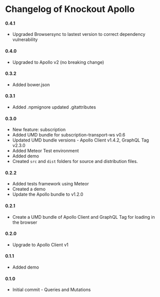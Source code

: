 # Changelog of Knockout Apollo

#### 0.4.1
 * Upgraded Browsersync to lastest version to correct dependency vulnerability
#### 0.4.0
 * Upgraded to Apollo v2 (no breaking change)
#### 0.3.2
 * Added bower.json
#### 0.3.1
 * Added .npmignore updated .gitattributes
#### 0.3.0
 * New feature: subscription
 * Added UMD bundle for subscription-transport-ws v0.6
 * Updated UMD bundle versions - Apollo Client v1.4.2, GraphQL Tag v2.3.0
 * Added Meteor Test environment
 * Added demo
 * Created `src` and `dist` folders for source and distribution files.
#### 0.2.2
 * Added tests framework using Meteor
 * Created a demo
 * Update the Apollo bundle to v1.2.0
#### 0.2.1
 * Create a UMD bundle of Apollo Client and GraphQL Tag for loading in the browser
#### 0.2.0
 * Upgrade to Apollo Client v1
#### 0.1.1
 * Added demo
#### 0.1.0
 * Initial commit - Queries and Mutations
